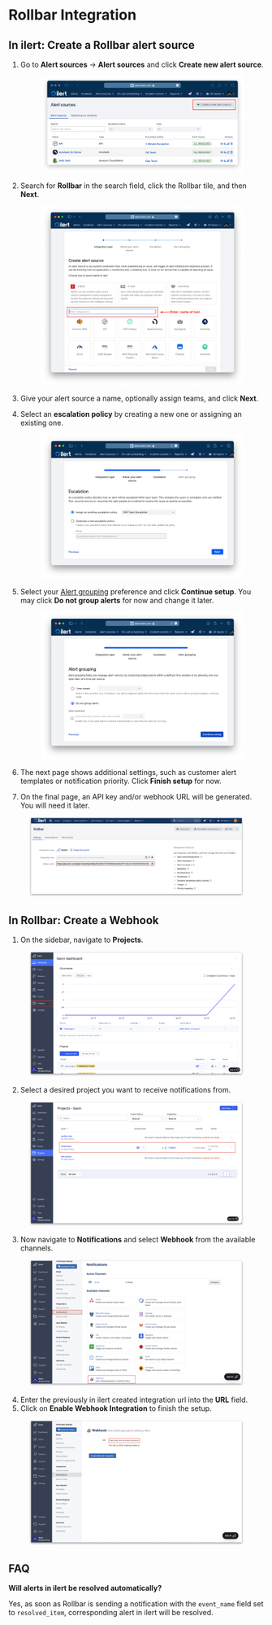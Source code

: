 # Rollbar Integration

## In ilert: Create a Rollbar alert source&#x20;

1.  Go to **Alert sources** -> **Alert sources** and click **Create new alert source**.

    <figure><img src="../../.gitbook/assets/Screenshot 2023-08-28 at 10.21.10.png" alt=""><figcaption></figcaption></figure>
2.  Search for **Rollbar** in the search field, click the Rollbar tile, and then **Next**.&#x20;

    <figure><img src="../../.gitbook/assets/Screenshot 2023-08-28 at 10.24.23.png" alt=""><figcaption></figcaption></figure>
3. Give your alert source a name, optionally assign teams, and click **Next**.
4.  Select an **escalation policy** by creating a new one or assigning an existing one.

    <figure><img src="../../.gitbook/assets/Screenshot 2023-08-28 at 11.37.47.png" alt=""><figcaption></figcaption></figure>
5.  Select your [Alert grouping](../../alerting/alert-sources.md#alert-grouping) preference and click **Continue setup**. You may click **Do not group alerts** for now and change it later.&#x20;

    <figure><img src="../../.gitbook/assets/Screenshot 2023-08-28 at 11.38.24.png" alt=""><figcaption></figcaption></figure>
6. The next page shows additional settings, such as customer alert templates or notification priority. Click **Finish setup** for now.
7. On the final page, an API key and/or webhook URL will be generated. You will need it later.

<figure><img src="../../.gitbook/assets/il-1 (6).png" alt=""><figcaption></figcaption></figure>

## In Rollbar: Create a Webhook

1. On the sidebar, navigate to **Projects**.

<figure><img src="../../.gitbook/assets/1 (21).png" alt=""><figcaption></figcaption></figure>

2. Select a desired project you want to receive notifications from.

<figure><img src="../../.gitbook/assets/2 (19).png" alt=""><figcaption></figcaption></figure>

3. Now navigate to **Notifications** and select **Webhook** from the available channels.

<figure><img src="../../.gitbook/assets/3 (16).png" alt=""><figcaption></figcaption></figure>

4. Enter the previously in ilert created integration url into the **URL** field.
5. Click on **Enable Webhook Integration** to finish the setup.

<figure><img src="../../.gitbook/assets/4 (14).png" alt=""><figcaption></figcaption></figure>

## FAQ <a href="#faq" id="faq"></a>

**Will alerts in ilert be resolved automatically?**

Yes, as soon as Rollbar is sending a notification with the `event_name` field set to `resolved_item`, corresponding alert in ilert will be resolved.
